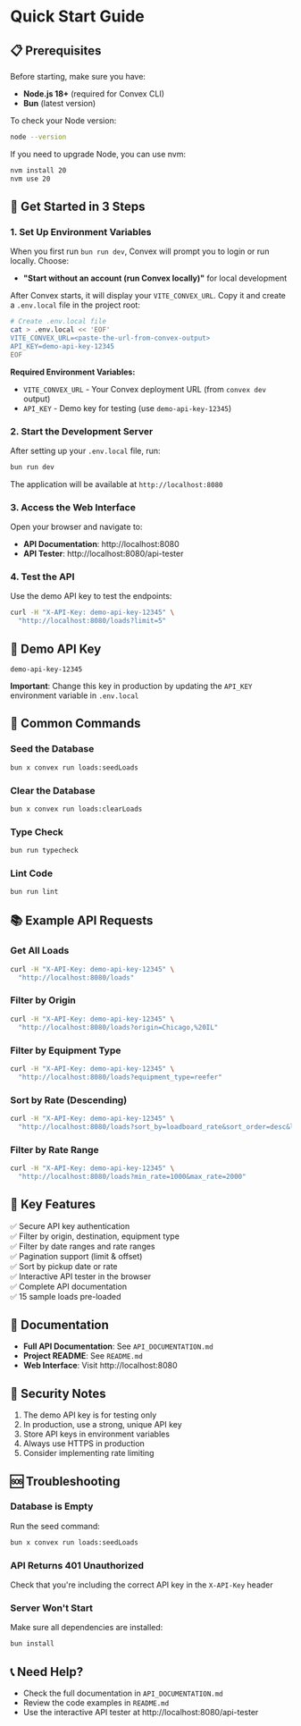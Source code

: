 # Quick Start Guide

## 📋 Prerequisites

Before starting, make sure you have:
- **Node.js 18+** (required for Convex CLI)
- **Bun** (latest version)

To check your Node version:
```bash
node --version
```

If you need to upgrade Node, you can use nvm:
```bash
nvm install 20
nvm use 20
```

## 🚀 Get Started in 3 Steps

### 1. Set Up Environment Variables

When you first run `bun run dev`, Convex will prompt you to login or run locally. Choose:
- **"Start without an account (run Convex locally)"** for local development

After Convex starts, it will display your `VITE_CONVEX_URL`. Copy it and create a `.env.local` file in the project root:

```bash
# Create .env.local file
cat > .env.local << 'EOF'
VITE_CONVEX_URL=<paste-the-url-from-convex-output>
API_KEY=demo-api-key-12345
EOF
```

**Required Environment Variables:**
- `VITE_CONVEX_URL` - Your Convex deployment URL (from `convex dev` output)
- `API_KEY` - Demo key for testing (use `demo-api-key-12345`)

### 2. Start the Development Server

After setting up your `.env.local` file, run:

```bash
bun run dev
```

The application will be available at `http://localhost:8080`

### 3. Access the Web Interface

Open your browser and navigate to:
- **API Documentation**: http://localhost:8080
- **API Tester**: http://localhost:8080/api-tester

### 4. Test the API

Use the demo API key to test the endpoints:

```bash
curl -H "X-API-Key: demo-api-key-12345" \
  "http://localhost:8080/loads?limit=5"
```

## 📝 Demo API Key

```
demo-api-key-12345
```

**Important**: Change this key in production by updating the `API_KEY` environment variable in `.env.local`

## 🔧 Common Commands

### Seed the Database
```bash
bun x convex run loads:seedLoads
```

### Clear the Database
```bash
bun x convex run loads:clearLoads
```

### Type Check
```bash
bun run typecheck
```

### Lint Code
```bash
bun run lint
```

## 📚 Example API Requests

### Get All Loads
```bash
curl -H "X-API-Key: demo-api-key-12345" \
  "http://localhost:8080/loads"
```

### Filter by Origin
```bash
curl -H "X-API-Key: demo-api-key-12345" \
  "http://localhost:8080/loads?origin=Chicago,%20IL"
```

### Filter by Equipment Type
```bash
curl -H "X-API-Key: demo-api-key-12345" \
  "http://localhost:8080/loads?equipment_type=reefer"
```

### Sort by Rate (Descending)
```bash
curl -H "X-API-Key: demo-api-key-12345" \
  "http://localhost:8080/loads?sort_by=loadboard_rate&sort_order=desc&limit=10"
```

### Filter by Rate Range
```bash
curl -H "X-API-Key: demo-api-key-12345" \
  "http://localhost:8080/loads?min_rate=1000&max_rate=2000"
```

## 🎯 Key Features

✅ Secure API key authentication  
✅ Filter by origin, destination, equipment type  
✅ Filter by date ranges and rate ranges  
✅ Pagination support (limit & offset)  
✅ Sort by pickup date or rate  
✅ Interactive API tester in the browser  
✅ Complete API documentation  
✅ 15 sample loads pre-loaded  

## 📖 Documentation

- **Full API Documentation**: See `API_DOCUMENTATION.md`
- **Project README**: See `README.md`
- **Web Interface**: Visit http://localhost:8080

## 🔐 Security Notes

1. The demo API key is for testing only
2. In production, use a strong, unique API key
3. Store API keys in environment variables
4. Always use HTTPS in production
5. Consider implementing rate limiting

## 🆘 Troubleshooting

### Database is Empty
Run the seed command:
```bash
bun x convex run loads:seedLoads
```

### API Returns 401 Unauthorized
Check that you're including the correct API key in the `X-API-Key` header

### Server Won't Start
Make sure all dependencies are installed:
```bash
bun install
```

## 📞 Need Help?

- Check the full documentation in `API_DOCUMENTATION.md`
- Review the code examples in `README.md`
- Use the interactive API tester at http://localhost:8080/api-tester
